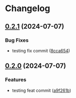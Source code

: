 # Changelog

## [0.2.1](https://github.com/unfrgivn/cli-tool-test/compare/v0.2.0...v0.2.1) (2024-07-07)


### Bug Fixes

* testing fix commit ([8cca654](https://github.com/unfrgivn/cli-tool-test/commit/8cca6545b42e4f6d2b94a0920ce28c232e38f359))

## [0.2.0](https://github.com/unfrgivn/cli-tool-test/compare/v0.1.0...v0.2.0) (2024-07-07)


### Features

* testing feat commit ([a9f261b](https://github.com/unfrgivn/cli-tool-test/commit/a9f261b7392c2624682b7d89630ec4f2b2290956))
